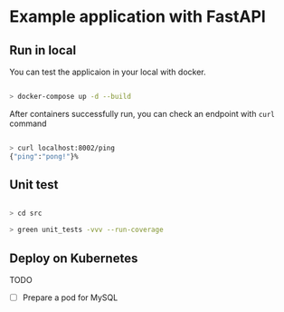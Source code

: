 # Example application with FastAPI
## Run in local

You can test the applicaion in your local with docker.

```bash

> docker-compose up -d --build

```

After containers successfully run, you can check an endpoint with `curl` command

```bash

> curl localhost:8002/ping
{"ping":"pong!"}%

```
## Unit test

```bash

> cd src

> green unit_tests -vvv --run-coverage

```

## Deploy on Kubernetes

TODO
- [ ] Prepare a pod for MySQL

